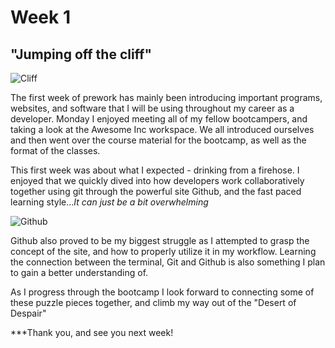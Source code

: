 # Week 1

## "Jumping off the cliff"

![Cliff](https://cms-tes-platform-v2-production.s3.eu-west-1.amazonaws.com/s3fs-public/styles/news_article_ml_x2/public/media/image/2020-02/Jump%20off%20a%20cliff.jpg?h=30c92080&itok=YahBX3Lz)


The first week of prework has mainly been introducing important programs, websites, and software that I will be using throughout my career as a developer. Monday I enjoyed meeting all of my fellow bootcampers, and taking a look at the Awesome Inc workspace. We all introduced ourselves and then went over the course material for the bootcamp, as well as the format of the classes.

This first week was about what I expected - drinking from a firehose. I enjoyed that we quickly dived into how developers work collaboratively together using git through the powerful site Github, and the fast paced learning style...*It can just be a bit overwhelming*

![Github](https://miro.medium.com/max/719/1*WaaXnUvhvrswhBJSw4YTuQ.png)

Github also proved to be my biggest struggle as I attempted to grasp the concept of the site, and how to properly utilize it in my workflow. Learning the connection between the terminal, Git and Github is also something I plan to gain a better understanding of.

As I progress through the bootcamp I look forward to connecting some of these puzzle pieces together, and climb my way out of the "Desert of Despair"

***Thank you, and see you next week!




